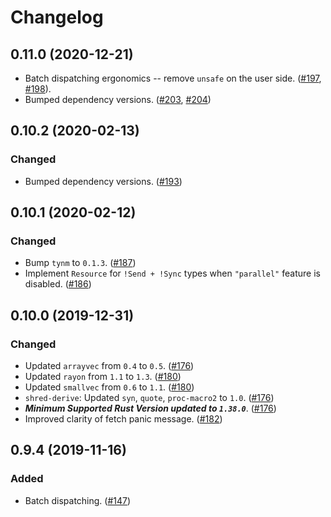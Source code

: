 # Changelog

## 0.11.0 (2020-12-21)

* Batch dispatching ergonomics -- remove `unsafe` on the user side. ([#197], [#198]).
* Bumped dependency versions. ([#203], [#204])

[#197]: https://github.com/amethyst/shred/issues/197
[#198]: https://github.com/amethyst/shred/pull/198
[#203]: https://github.com/amethyst/shred/issues/203
[#204]: https://github.com/amethyst/shred/pull/204

## 0.10.2 (2020-02-13)

### Changed

* Bumped dependency versions. ([#193])

[#193]: https://github.com/amethyst/shred/pull/193

## 0.10.1 (2020-02-12)

### Changed

* Bump `tynm` to `0.1.3`. ([#187])
* Implement `Resource` for `!Send + !Sync` types when `"parallel"` feature is disabled. ([#186])

[#186]: https://github.com/amethyst/shred/pull/186
[#187]: https://github.com/amethyst/shred/pull/187

## 0.10.0 (2019-12-31)

### Changed

* Updated `arrayvec` from `0.4` to `0.5`. ([#176])
* Updated `rayon` from `1.1` to `1.3`. ([#180])
* Updated `smallvec` from `0.6` to `1.1`. ([#180])
* `shred-derive`: Updated `syn`, `quote`, `proc-macro2` to `1.0`. ([#176])
* ***Minimum Supported Rust Version updated to `1.38.0`***. ([#176])
* Improved clarity of fetch panic message. ([#182])

[#176]: https://github.com/amethyst/shred/issues/176
[#180]: https://github.com/amethyst/shred/issues/180
[#182]: https://github.com/amethyst/shred/issues/182

## 0.9.4 (2019-11-16)

### Added

* Batch dispatching. ([#147])

[#147]: https://github.com/amethyst/shred/pull/147
